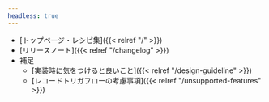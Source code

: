 ```yaml
---
headless: true
---
```


- [トップページ・レシピ集]({{< relref "/" >}})
- [リリースノート]({{< relref "/changelog" >}})
- 補足
  - [実装時に気をつけると良いこと]({{< relref "/design-guideline" >}})
  - [レコードトリガフローの考慮事項]({{< relref "/unsupported-features" >}})
<br />